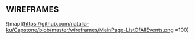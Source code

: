 ## WIREFRAMES

![map](https://github.com/natalia-ku/Capstone/blob/master/wireframes/MainPage-ListOfAllEvents.png =100)

